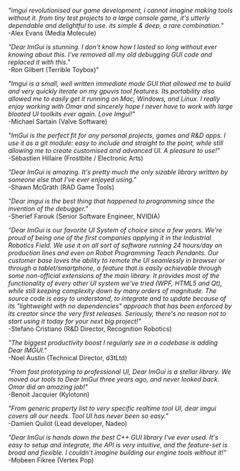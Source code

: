 _"imgui revolutionised our game development, i cannot imagine making tools without it. from tiny test projects to a large console game, it's utterly dependable and delightful to use. its simple & deep, a rare combination._"
<br>-Alex Evans (Media Molecule)

_"Dear ImGui is stunning. I don't know how I lasted so long without ever knowing about this. I've removed all my old debugging GUI code and replaced it with this."_
<br>-Ron Gilbert (Terrible Toybox)"

_"Imgui is a small, well written immediate mode GUI that allowed me to build and very quickly iterate on my gpuvis tool features. Its portability also allowed me to easily get it running on Mac, Windows, and Linux. I really enjoy working with Omar and sincerely hope I never have to work with large bloated UI toolkits ever again. Love Imgui!"_
<br>-Michael Sartain (Valve Software)

_"ImGui is the perfect fit for any personal projects, games and R&D apps. I use it as a git module: easy to include and straight to the point, while still allowing me to create customised and advanced UI. A pleasure to use!"_
<br>-Sébastien Hillaire (Frostbite / Electronic Arts)

_"Dear ImGui is amazing. It's pretty much the only sizable library written by someone else that I've ever enjoyed using."_
<br>-Shawn McGrath (RAD Game Tools)

_"Dear imgui is the best thing that happened to programming since the invention of the debugger."_
<br>-Sherief Farouk (Senior Software Engineer, NVIDIA)

_"Dear ImGui is our favorite UI System of choice since a few years. We're proud of being one of the first companies applying it in the Industrial Robotics Field.
We use it on all sort of software running 24 hours/day on production lines and even on Robot Programming Teach Pendants.
Our customer base loves the ability to remote the UI seamlessly in browser or through a tablet/smartphone, a feature that is easily achievable through some non-official extensions of the main library.
It provides most of the functionality of every other UI system we've tried (WPF, HTML5 and Qt), while still keeping complexity down by many orders of magnitude.
The source code is easy to understand, to integrate and to update because of its "lightweight with no dependencies" approach that has been enforced by its creator since the very first releases.
Seriously, there's no reason not to start using it today for your next big project!"_
<br>-Stefano Cristiano (R&D Director, Recognition Robotics)

_"The biggest productivity boost I regularly see in a codebase is adding Dear IMGUI."_
<br>-Noel Austin (Technical Director, d3tLtd)

_"From fast prototyping to professional UI, Dear ImGui is a stellar library. We moved our tools to Dear ImGui three years ago, and never looked back. Omar did an amazing job!"_
<br>-Benoit Jacquier (Kylotonn)

_"From generic property list to very specific realtime tool UI, dear imgui covers all our needs. Tool UI has never been so easy."_
<br>-Damien Quilot (Lead developer, Nadeo)

_"Dear ImGui is hands down the best C++ GUI library I've ever used. It's easy to setup and integrate, the API is very intuitive, and the feature-set is broad and flexible. I couldn't imagine building our engine tools without it!"_
<br>-Mobeen Fikree (Vertex Pop)